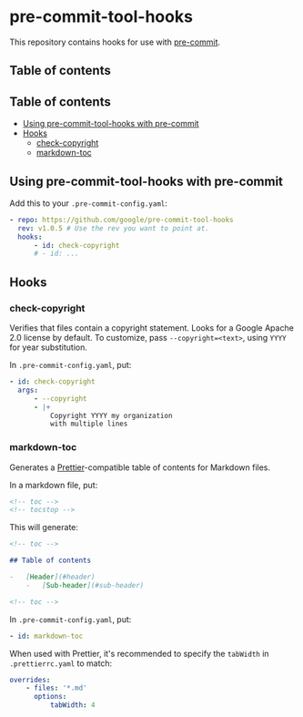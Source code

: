 # pre-commit-tool-hooks

<!--
Copyright 2020 Google LLC

Licensed under the Apache License, Version 2.0 (the "License");
you may not use this file except in compliance with the License.
You may obtain a copy of the License at

    https://www.apache.org/licenses/LICENSE-2.0

Unless required by applicable law or agreed to in writing, software
distributed under the License is distributed on an "AS IS" BASIS,
WITHOUT WARRANTIES OR CONDITIONS OF ANY KIND, either express or implied.
See the License for the specific language governing permissions and
limitations under the License.
-->

This repository contains hooks for use with [pre-commit](pre-commit.com).

## Table of contents

<!-- toc -->

## Table of contents

-   [Using pre-commit-tool-hooks with pre-commit](#using-pre-commit-tool-hooks-with-pre-commit)
-   [Hooks](#hooks)
    -   [check-copyright](#check-copyright)
    -   [markdown-toc](#markdown-toc)

<!-- tocstop -->

## Using pre-commit-tool-hooks with pre-commit

Add this to your `.pre-commit-config.yaml`:

```yaml
- repo: https://github.com/google/pre-commit-tool-hooks
  rev: v1.0.5 # Use the rev you want to point at.
  hooks:
      - id: check-copyright
      # - id: ...
```

## Hooks

### check-copyright

Verifies that files contain a copyright statement. Looks for a Google Apache 2.0
license by default. To customize, pass `--copyright=<text>`, using `YYYY` for
year substitution.

In `.pre-commit-config.yaml`, put:

```yaml
- id: check-copyright
  args:
      - --copyright
      - |+
          Copyright YYYY my organization
          with multiple lines
```

### markdown-toc

Generates a [Prettier](https://pretter.io)-compatible table of contents for
Markdown files.

In a markdown file, put:

```md
<!-- toc -->
<!-- tocstop -->
```

This will generate:

```md
<!-- toc -->

## Table of contents

-   [Header](#header)
    -   [Sub-header](#sub-header)

<!-- toc -->
```

In `.pre-commit-config.yaml`, put:

```yaml
- id: markdown-toc
```

When used with Prettier, it's recommended to specify the `tabWidth` in
`.prettierrc.yaml` to match:

```yaml
overrides:
    - files: '*.md'
      options:
          tabWidth: 4
```
